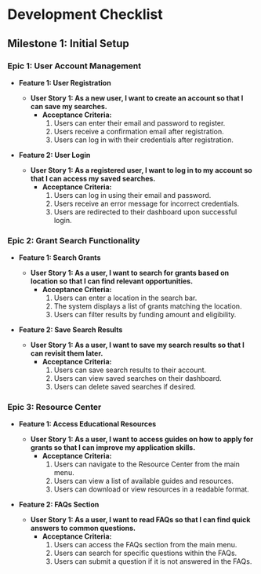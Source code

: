 # Development Checklist

## Milestone 1: Initial Setup

### Epic 1: User Account Management
- **Feature 1: User Registration**
  - **User Story 1: As a new user, I want to create an account so that I can save my searches.**
    - **Acceptance Criteria:**
      1. Users can enter their email and password to register.
      2. Users receive a confirmation email after registration.
      3. Users can log in with their credentials after registration.

- **Feature 2: User Login**
  - **User Story 1: As a registered user, I want to log in to my account so that I can access my saved searches.**
    - **Acceptance Criteria:**
      1. Users can log in using their email and password.
      2. Users receive an error message for incorrect credentials.
      3. Users are redirected to their dashboard upon successful login.

### Epic 2: Grant Search Functionality
- **Feature 1: Search Grants**
  - **User Story 1: As a user, I want to search for grants based on location so that I can find relevant opportunities.**
    - **Acceptance Criteria:**
      1. Users can enter a location in the search bar.
      2. The system displays a list of grants matching the location.
      3. Users can filter results by funding amount and eligibility.

- **Feature 2: Save Search Results**
  - **User Story 1: As a user, I want to save my search results so that I can revisit them later.**
    - **Acceptance Criteria:**
      1. Users can save search results to their account.
      2. Users can view saved searches on their dashboard.
      3. Users can delete saved searches if desired.

### Epic 3: Resource Center
- **Feature 1: Access Educational Resources**
  - **User Story 1: As a user, I want to access guides on how to apply for grants so that I can improve my application skills.**
    - **Acceptance Criteria:**
      1. Users can navigate to the Resource Center from the main menu.
      2. Users can view a list of available guides and resources.
      3. Users can download or view resources in a readable format.

- **Feature 2: FAQs Section**
  - **User Story 1: As a user, I want to read FAQs so that I can find quick answers to common questions.**
    - **Acceptance Criteria:**
      1. Users can access the FAQs section from the main menu.
      2. Users can search for specific questions within the FAQs.
      3. Users can submit a question if it is not answered in the FAQs.
